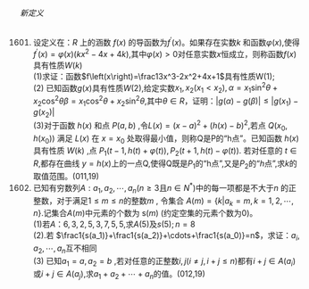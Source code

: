 ###### 新定义
1601. 设定义在：$R$ 上的涵数 $f(x)$ 的导函数为$f^\prime(x)$。如果存在实数$k$ 和函数$\varphi(x)$,使得$f^{\prime}(x)=\varphi(x)(kx^2-4x+4k)$,其中$\varphi(x) > 0$对任意实数$x$恒成立，则称函数$f(x)$ 具有性质$W(k)$ <br> (1)求证：函数$f\left(x\right)=\frac13x^3-2x^2+4x+1$具有性质W(1); <br> (2) 已知函数$g(x)$具有性质$W(2)$,给定实数$x_1,x_2(x_1 < x_2),\alpha=x_1\sin^2\theta+x_2\cos^2\theta\beta=x_{1}\cos^{2}\theta+x_{2}\sin^{2}\theta$,其中$\theta\in R$，证明：$\left|g(\alpha)-g(\beta) \right|\leq\left|g(x_{1})-g(x_{2}) \right|$ <br> (3)对于函数 $h(x)$ 和点 $P(a,b)$ ,令$L(x)=(x-a)^2+(h(x)-b)^2$,若点 $Q(x_0,h(x_0))$ 满足 $L(x)$ 在 $x=x_0$ 处取得最小值，则称Q是P的“h点”。已知函数 $h(x)$ 具有性质 $W(k)$ ,点 $P_1(t-1,h(t)+\varphi(t)),P_2(t+1,h(t)-\varphi(t)).$ 若对任意的 $t\in R$,都存在曲线 $y=h(x)$上的一点Q,使得Q既是$P_1$的“h点”,又是$P_2$的“$h$点”,求$k$的取值范围。(011,19)
1602. 已知有穷数列$A:a_1,a_2,\cdots,a_n$($n\geq3$且$n\in N^*)$中的每一项都是不大于$n$ 的正整数，对于满足$1\leq m\leq n$的整数$m$ , 令集合 $A(m)=\{k|a_k=m,k=1,2,\cdots,n\}.$记集合$A(m)$中元素的个数为 s$(m)$ (约定空集的元素个数为0)。 <br> $(1)$若$A：6,3,2,5,3,7,5,5,$求$A(5)$及$s(5);n=8$ <br> (2).若 $\frac1{s(a_1)}+\frac1{s(a_2)}+\cdots+\frac1{s(a_0)}=n$，求证：$a_i,a_2,\cdots,a_n$互不相同<br> (3) 已知$a_1=a,a_2=b$ ,若对任意的正整数$i,j(i\neq j,i+j\leq n)$都有$i+j\in A(a_i)$或$i+j\in A(a_j)$,求$a_1+a_2+\cdots+a_n$的值。(012,19)